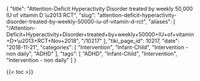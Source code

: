 {
    "title": "Attention-Deficit Hyperactivity Disorder treated by weekly 50,000 IU of vitamin D \u2013 RCT",
    "slug": "attention-deficit-hyperactivity-disorder-treated-by-weekly-50000-iu-of-vitamin-d-rct",
    "aliases": [
        "/Attention-Deficit+Hyperactivity+Disorder+treated+by+weekly+50000+IU+of+vitamin+D+\u2013+RCT+Nov+2018",
        "/10217"
    ],
    "tiki_page_id": 10217,
    "date": "2018-11-21",
    "categories": [
        "Intervention",
        "Infant-Child",
        "Intervention - non daily",
        "ADHD"
    ],
    "tags": [
        "ADHD",
        "Infant-Child",
        "Intervention",
        "Intervention - non daily"
    ]
}


{{< toc >}}